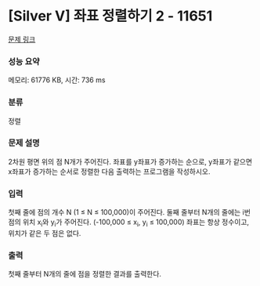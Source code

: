 # [Silver V] 좌표 정렬하기 2 - 11651 

[문제 링크](https://www.acmicpc.net/problem/11651) 

### 성능 요약

메모리: 61776 KB, 시간: 736 ms

### 분류

정렬

### 문제 설명

<p style="user-select: auto;">2차원 평면 위의 점 N개가 주어진다. 좌표를 y좌표가 증가하는 순으로, y좌표가 같으면 x좌표가 증가하는 순서로 정렬한 다음 출력하는 프로그램을 작성하시오.</p>

### 입력 

 <p style="user-select: auto;">첫째 줄에 점의 개수 N (1 ≤ N ≤ 100,000)이 주어진다. 둘째 줄부터 N개의 줄에는 i번점의 위치 x<sub style="user-select: auto;">i</sub>와 y<sub style="user-select: auto;">i</sub>가 주어진다. (-100,000 ≤ x<sub style="user-select: auto;">i</sub>, y<sub style="user-select: auto;">i</sub> ≤ 100,000) 좌표는 항상 정수이고, 위치가 같은 두 점은 없다.</p>

### 출력 

 <p style="user-select: auto;">첫째 줄부터 N개의 줄에 점을 정렬한 결과를 출력한다.</p>

